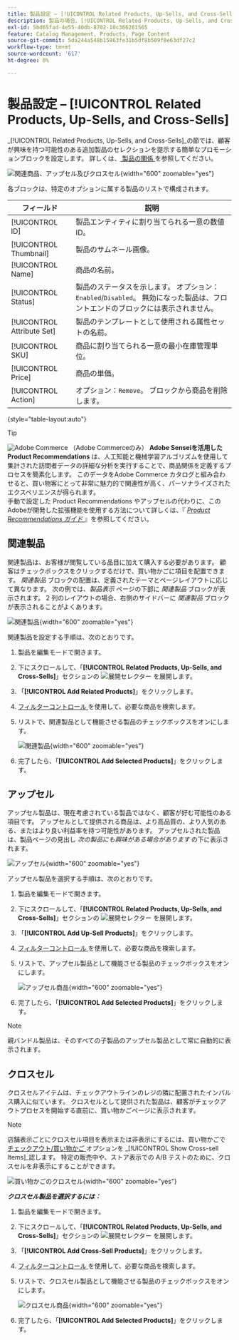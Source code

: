 ```yaml
---
title: 製品設定 – [!UICONTROL Related Products, Up-Sells, and Cross-Sells]
description: 製品の場合、[!UICONTROL Related Products, Up-Sells, and Cross-Sells] の設定では、追加の製品の選択をハイライト表示する製品ページ上のシンプルなプロモーションブロックを定義します。
exl-id: 5bd65fad-4e55-40db-8702-10c366261565
feature: Catalog Management, Products, Page Content
source-git-commit: 5da244a548b15863fe31b5df8b509f8e63df27c2
workflow-type: tm+mt
source-wordcount: '617'
ht-degree: 0%

---
```


# 製品設定 – [!UICONTROL Related Products, Up-Sells, and Cross-Sells]

_[!UICONTROL Related Products, Up-Sells, and Cross-Sells]_の節では、顧客が興味を持つ可能性のある追加製品のセレクションを提示する簡単なプロモーションブロックを設定します。 詳しくは、[ 製品の関係 ](../merchandising-promotions/product-relationships.md) を参照してください。

![ 関連商品、アップセル及びクロスセル ](./assets/product-related-up-sell-cross-sell.png){width="600" zoomable="yes"}

各ブロックは、特定のオプションに属する製品のリストで構成されます。

| フィールド | 説明 |
|--- |--- |
| [!UICONTROL ID] | 製品エンティティに割り当てられる一意の数値 ID。 |
| [!UICONTROL Thumbnail] | 製品のサムネール画像。 |
| [!UICONTROL Name] | 商品の名前。 |
| [!UICONTROL Status] | 製品のステータスを示します。 オプション：`Enabled`/`Disabled`。 無効になった製品は、フロントエンドのブロックには表示されません。 |
| [!UICONTROL Attribute Set] | 製品のテンプレートとして使用される属性セットの名前。 |
| [!UICONTROL SKU] | 商品に割り当てられる一意の最小在庫管理単位。 |
| [!UICONTROL Price] | 商品の単価。 |
| [!UICONTROL Action] | オプション：`Remove`。 ブロックから商品を削除します。 |

{style="table-layout:auto"}

>[!TIP]
>
>![Adobe Commerce](../assets/adobe-logo.svg) （Adobe Commerceのみ） **Adobe Senseiを活用した Product Recommendations** は、人工知能と機械学習アルゴリズムを使用して集計された訪問者データの詳細な分析を実行することで、商品関係を定義するプロセスを簡素化します。 このデータをAdobe Commerce カタログと組み合わせると、買い物客にとって非常に魅力的で関連性が高く、パーソナライズされたエクスペリエンスが得られます。
><br/>
>手動で設定した Product Recommendations やアップセルの代わりに、このAdobeが開発した拡張機能を使用する方法について詳しくは、『 _[Product Recommendations ガイド ](https://experienceleague.adobe.com/docs/commerce/product-recommendations/guide-overview.html)_ 』を参照してください。

## 関連製品

関連製品は、お客様が閲覧している品目に加えて購入する必要があります。 顧客はチェックボックスをクリックするだけで、買い物かごに項目を配置できます。 _関連製品_ ブロックの配置は、定義されたテーマとページレイアウトに応じて異なります。 次の例では、_製品表示_ ページの下部に _関連製品_ ブロックが表示されます。 2 列のレイアウトの場合、右側のサイドバーに _関連製品_ ブロックが表示されることがよくあります。

![ 関連製品 ](./assets/storefront-product-related-products.png){width="600" zoomable="yes"}

関連製品を設定する手順は、次のとおりです。

1. 製品を編集モードで開きます。

1. 下にスクロールして、「**[!UICONTROL Related Products, Up-Sells, and Cross-Sells]**」セクションの ![ 展開セレクター ](../assets/icon-display-expand.png) を展開します。

1. 「**[!UICONTROL Add Related Products]**」をクリックします。

1. [ フィルターコントロール ](../getting-started/admin-grid-controls.md) を使用して、必要な商品を検索します。

1. リストで、関連製品として機能させる製品のチェックボックスをオンにします。

   ![ 関連製品 ](./assets/products-related-add.png){width="600" zoomable="yes"}

1. 完了したら、「**[!UICONTROL Add Selected Products]**」をクリックします。

## アップセル

アップセル製品は、現在考慮されている製品ではなく、顧客が好む可能性のある項目です。 アップセルとして提供される商品は、より高品質の、より人気のある、またはより良い利益率を持つ可能性があります。 アップセルされた製品は、製品ページの見出し _次の製品にも興味がある場合があります_ の下に表示されます。

![ アップセル ](./assets/storefront-product-upsell.png){width="600" zoomable="yes"}

アップセル製品を選択する手順は、次のとおりです。

1. 製品を編集モードで開きます。

1. 下にスクロールして、「**[!UICONTROL Related Products, Up-Sells, and Cross-Sells]**」セクションの ![ 展開セレクター ](../assets/icon-display-expand.png) を展開します。

1. 「**[!UICONTROL Add Up-Sell Products]**」をクリックします。

1. [ フィルターコントロール ](../getting-started/admin-grid-controls.md) を使用して、必要な商品を検索します。

1. リストで、アップセル製品として機能させる製品のチェックボックスをオンにします。

   ![ アップセル商品 ](./assets/product-up-sell-add.png){width="600" zoomable="yes"}

1. 完了したら、「**[!UICONTROL Add Selected Products]**」をクリックします。

>[!NOTE]
>
>親バンドル製品は、そのすべての子製品のアップセル製品として常に自動的に表示されます。

## クロスセル

クロスセルアイテムは、チェックアウトラインのレジの隣に配置されたインパルス購入に似ています。 クロスセルとして提供された製品は、顧客がチェックアウトプロセスを開始する直前に、買い物かごページに表示されます。

>[!NOTE]
>
>店舗表示ごとにクロスセル項目を表示または非表示にするには、買い物かごで [ チェックアウト/買い物かご ](../configuration-reference/sales/checkout.md) オプションを _[!UICONTROL Show Cross-sell Items]_認します。 特定の販売中や、ストア表示での A/B テストのために、クロスセルを非表示にすることができます。

![ 買い物かごのクロスセル ](./assets/storefront-cart-cross-sells.png){width="600" zoomable="yes"}

**_クロスセル製品を選択するには：_**

1. 製品を編集モードで開きます。

1. 下にスクロールして、「**[!UICONTROL Related Products, Up-Sells, and Cross-Sells]**」セクションの ![ 展開セレクター ](../assets/icon-display-expand.png) を展開します。

1. 「**[!UICONTROL Add Cross-Sell Products]**」をクリックします。

1. [ フィルターコントロール ](../getting-started/admin-grid-controls.md) を使用して、必要な商品を検索します。

1. リストで、クロスセル製品として機能させる製品のチェックボックスをオンにします。

   ![ クロスセル商品 ](./assets/product-cross-sell-add.png){width="600" zoomable="yes"}

1. 完了したら、「**[!UICONTROL Add Selected Products]**」をクリックします。
